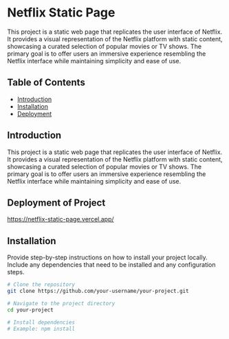 # Netflix Static Page

This project is a static web page that replicates the user interface of Netflix. It provides a visual representation of the Netflix platform with static content, showcasing a curated selection of popular movies or TV shows. The primary goal is to offer users an immersive experience resembling the Netflix interface while maintaining simplicity and ease of use.

## Table of Contents

- [Introduction](#introduction)
- [Installation](#installation)
- [Deployment](#deployment)

## Introduction

This project is a static web page that replicates the user interface of Netflix. It provides a visual representation of the Netflix platform with static content, showcasing a curated selection of popular movies or TV shows. The primary goal is to offer users an immersive experience resembling the Netflix interface while maintaining simplicity and ease of use.

## Deployment of Project

https://netflix-static-page.vercel.app/

## Installation

Provide step-by-step instructions on how to install your project locally. Include any dependencies that need to be installed and any configuration steps.

```bash
# Clone the repository
git clone https://github.com/your-username/your-project.git

# Navigate to the project directory
cd your-project

# Install dependencies
# Example: npm install
